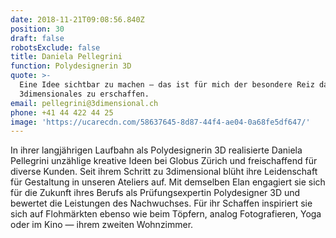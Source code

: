 ```yaml
---
date: 2018-11-21T09:08:56.840Z
position: 30
draft: false
robotsExclude: false
title: Daniela Pellegrini
function: Polydesignerin 3D
quote: >-
  Eine Idee sichtbar zu machen — das ist für mich der besondere Reiz daran,
  3dimensionales zu erschaffen.
email: pellegrini@3dimensional.ch
phone: +41 44 422 44 25
image: 'https://ucarecdn.com/58637645-8d87-44f4-ae04-0a68fe5df647/'
---
```

In ihrer langjährigen Laufbahn als Polydesignerin 3D realisierte Daniela Pellegrini unzählige kreative Ideen bei Globus Zürich und freischaffend für diverse Kunden. Seit ihrem Schritt zu 3dimensional blüht ihre Leidenschaft für Gestaltung in unseren Ateliers auf. Mit demselben Elan engagiert sie sich für die Zukunft ihres Berufs als Prüfungsexpertin Polydesigner 3D und bewertet die Leistungen des Nachwuchses. Für ihr Schaffen inspiriert sie sich auf Flohmärkten ebenso wie beim Töpfern, analog Fotografieren, Yoga oder im Kino — ihrem zweiten Wohnzimmer.
